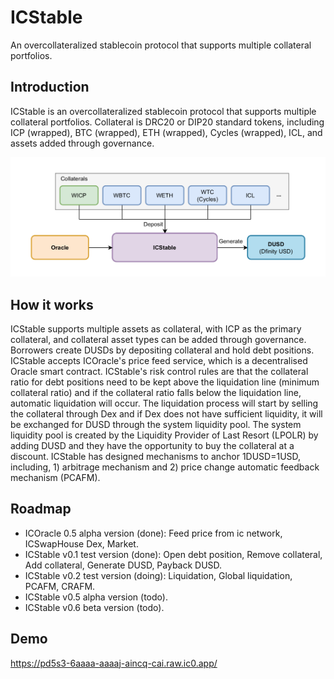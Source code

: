 # ICStable

An overcollateralized stablecoin protocol that supports multiple collateral portfolios.

## Introduction

ICStable is an overcollateralized stablecoin protocol that supports multiple collateral portfolios. Collateral is DRC20 or DIP20 standard tokens, including ICP (wrapped), BTC (wrapped), ETH (wrapped), Cycles (wrapped), ICL, and assets added through governance.

![DUSD](dusd.png)

## How it works

ICStable supports multiple assets as collateral, with ICP as the primary collateral, and collateral asset types can be added through governance. Borrowers create DUSDs by depositing collateral and hold debt positions. ICStable accepts ICOracle's price feed service, which is a decentralised Oracle smart contract. ICStable's risk control rules are that the collateral ratio for debt positions need to be kept above the liquidation line (minimum collateral ratio) and if the collateral ratio falls below the liquidation line, automatic liquidation will occur. The liquidation process will start by selling the collateral through Dex and if Dex does not have sufficient liquidity, it will be exchanged for DUSD through the system liquidity pool. The system liquidity pool is created by the Liquidity Provider of Last Resort (LPOLR) by adding DUSD and they have the opportunity to buy the collateral at a discount. ICStable has designed mechanisms to anchor 1DUSD=1USD, including, 1) arbitrage mechanism and 2) price change automatic feedback mechanism (PCAFM).

## Roadmap

* ICOracle 0.5 alpha version (done): Feed price from ic network, ICSwapHouse Dex, Market.
* ICStable v0.1 test version (done): Open debt position, Remove collateral, Add collateral, Generate DUSD, Payback DUSD.
* ICStable v0.2 test version (doing): Liquidation, Global liquidation, PCAFM, CRAFM.
* ICStable v0.5 alpha version (todo).
* ICStable v0.6 beta version (todo).

## Demo

https://pd5s3-6aaaa-aaaaj-aincq-cai.raw.ic0.app/